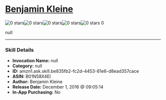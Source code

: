 # [Benjamin Kleine](http://alexa.amazon.com/#skills/amzn1.ask.skill.be835fb2-fc2d-4453-81e6-d8ead357cace)
![0 stars](../../images/ic_star_border_black_18dp_1x.png)![0 stars](../../images/ic_star_border_black_18dp_1x.png)![0 stars](../../images/ic_star_border_black_18dp_1x.png)![0 stars](../../images/ic_star_border_black_18dp_1x.png)![0 stars](../../images/ic_star_border_black_18dp_1x.png) 0

null

***

### Skill Details

* **Invocation Name:** null
* **Category:** null
* **ID:** amzn1.ask.skill.be835fb2-fc2d-4453-81e6-d8ead357cace
* **ASIN:** B01N58X4EI
* **Author:** Benjamin Kleine
* **Release Date:** December 1, 2016 @ 09:05:14
* **In-App Purchasing:** No

